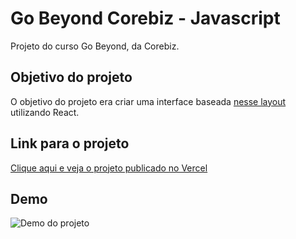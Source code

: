 # Go Beyond Corebiz - Javascript

Projeto do curso Go Beyond, da Corebiz.

## Objetivo do projeto

O objetivo do projeto era criar uma interface baseada [nesse layout](https://xd.adobe.com/view/37061811-e3ad-4675-8ef5-d94bd7f2d4d6-6255/screen/e7c84a8a-2e81-45fd-91bd-1688c5be908b/) utilizando React.

## Link para o projeto

[Clique aqui e veja o projeto publicado no Vercel](http://gobeyond-react-heloisa.vercel.app)

## Demo

![Demo do projeto](demo/demo.gif)
